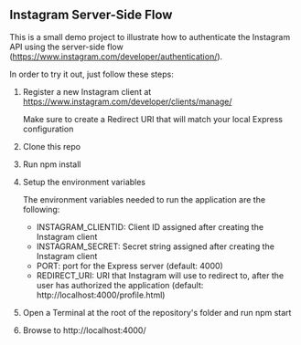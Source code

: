 ## Instagram Server-Side Flow

This is a small demo project to illustrate how to authenticate the Instagram API using the server-side flow (https://www.instagram.com/developer/authentication/).

In order to try it out, just follow these steps:

1. Register a new Instagram client at https://www.instagram.com/developer/clients/manage/

	Make sure to create a Redirect URI that will match your local Express configuration

2. Clone this repo
3. Run npm install
4. Setup the environment variables

	The environment variables needed to run the application are the following:

	- INSTAGRAM_CLIENTID: Client ID assigned after creating the Instagram client
	- INSTAGRAM_SECRET: Secret string assigned after creating the Instagram client
	- PORT: port for the Express server (default: 4000)
	- REDIRECT_URI: URI that Instagram will use to redirect to, after the user has authorized the application (default: http://localhost:4000/profile.html)

5. Open a Terminal at the root of the repository's folder and run npm start
6. Browse to http://localhost:4000/